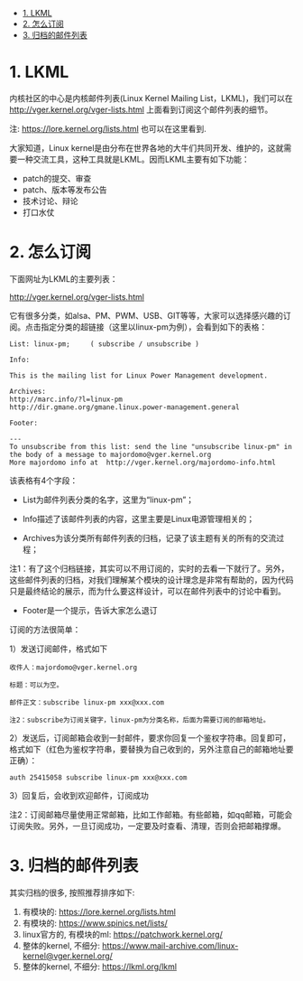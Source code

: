
<!-- @import "[TOC]" {cmd="toc" depthFrom=1 depthTo=6 orderedList=false} -->

<!-- code_chunk_output -->

- [1. LKML](#1-lkml)
- [2. 怎么订阅](#2-怎么订阅)
- [3. 归档的邮件列表](#3-归档的邮件列表)

<!-- /code_chunk_output -->

# 1. LKML

内核社区的中心是内核邮件列表(Linux Kernel Mailing List，LKML)，我们可以在 http://vger.kernel.org/vger-lists.html 上面看到订阅这个邮件列表的细节。

注: https://lore.kernel.org/lists.html 也可以在这里看到.

大家知道，Linux kernel是由分布在世界各地的大牛们共同开发、维护的，这就需要一种交流工具，这种工具就是LKML。因而LKML主要有如下功能：

* patch的提交、审查
* patch、版本等发布公告
* 技术讨论、辩论
* 打口水仗

# 2. 怎么订阅

下面网址为LKML的主要列表：

http://vger.kernel.org/vger-lists.html

它有很多分类，如alsa、PM、PWM、USB、GIT等等，大家可以选择感兴趣的订阅。点击指定分类的超链接（这里以linux-pm为例），会看到如下的表格：

```
List: linux-pm;     ( subscribe / unsubscribe )

Info:

This is the mailing list for Linux Power Management development.

Archives:
http://marc.info/?l=linux-pm
http://dir.gmane.org/gmane.linux.power-management.general

Footer:

---
To unsubscribe from this list: send the line "unsubscribe linux-pm" in
the body of a message to majordomo@vger.kernel.org
More majordomo info at  http://vger.kernel.org/majordomo-info.html
```

该表格有4个字段：

* List为邮件列表分类的名字，这里为“linux-pm”；

* Info描述了该邮件列表的内容，这里主要是Linux电源管理相关的；

* Archives为该分类所有邮件列表的归档，记录了该主题有关的所有的交流过程；

注1：有了这个归档链接，其实可以不用订阅的，实时的去看一下就行了。另外，这些邮件列表的归档，对我们理解某个模块的设计理念是非常有帮助的，因为代码只是最终结论的展示，而为什么要这样设计，可以在邮件列表中的讨论中看到。

* Footer是一个提示，告诉大家怎么退订

订阅的方法很简单：

1）发送订阅邮件，格式如下

```
收件人：majordomo@vger.kernel.org

标题：可以为空。

邮件正文：subscribe linux-pm xxx@xxx.com

注2：subscribe为订阅关键字，linux-pm为分类名称，后面为需要订阅的邮箱地址。
```

2）发送后，订阅邮箱会收到一封邮件，要求你回复一个鉴权字符串。回复即可，格式如下（红色为鉴权字符串，要替换为自己收到的，另外注意自己的邮箱地址要正确）：

```
auth 25415058 subscribe linux-pm xxx@xxx.com
```

3）回复后，会收到欢迎邮件，订阅成功

注2：订阅邮箱尽量使用正常邮箱，比如工作邮箱。有些邮箱，如qq邮箱，可能会订阅失败。另外，一旦订阅成功，一定要及时查看、清理，否则会把邮箱撑爆。


# 3. 归档的邮件列表

其实归档的很多, 按照推荐排序如下:

1. 有模块的: https://lore.kernel.org/lists.html
2. 有模块的: https://www.spinics.net/lists/
3. linux官方的, 有模块的ml: https://patchwork.kernel.org/
4. 整体的kernel, 不细分: https://www.mail-archive.com/linux-kernel@vger.kernel.org/
5. 整体的kernel, 不细分: https://lkml.org/lkml


